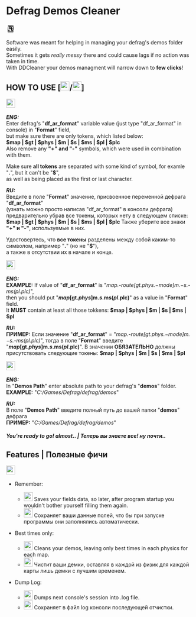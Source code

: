 # Defrag Demos Сleaner
<img src="pictures/dflogo.png" width="24" height="24"/>

Software was meant for helping in managing your defrag's demos folder easily.  
Sometimes it gets *really messy* there and could cause lags if no action was taken in time.  
With DDCleaner your demos managment will narrow down to **few clicks**!  

## HOW TO USE [<img src="https://mysolar.ee/wp-content/uploads/2019/09/Button-Flag-Russia-256x256.png" width="24" height="24"/>/<img src="https://mysolar.ee/wp-content/uploads/2019/09/Button-Flag-Russia-256x256.png" width="24" height="24"/>]


<img src="https://mysolar.ee/wp-content/uploads/2019/09/Button-Flag-Russia-256x256.png" width="24" height="24"/>  

***ENG:***  
Enter defrag's "**df_ar_format**" variable value (just type "df_ar_format" in console) in "**Format**" field,  
but make sure there are only tokens, which listed below:  
**$map | $gt | $phys | $m | $s | $ms | $pl | $plc**  
Also remove any **"+" and "-"** symbols, which were used in combination with them.  

Make sure **all tokens** are separated with some kind of symbol, for examle "**.**", but it can't be "**$**",  
as well as being placed as the first or last character.

***RU:***  
Введите в поле "**Format**" значение, присвоенное переменной дефрага "**df_ar_format**"  
(узнать можно просто написав "df_ar_format" в консоли дефрага)  
предварительно убрав все токены, которых нету в следующем списке:  
**$map | $gt | $phys | $m | $s | $ms | $pl | $plc**
Также уберите все знаки **"+" и "-"**, используемые в них.

Удостовертесь, что **все токены** разделены между собой каким-то символом, например "**.**" (но не "**$**"),  
а также в отсутствии их в начале и конце.

<img src="https://mysolar.ee/wp-content/uploads/2019/09/Button-Flag-Russia-256x256.png" width="24" height="24"/>  

***ENG:***  
**EXAMPLE:** If value of "**df_ar_format**" is "*$map.$-route[$gt.$phys.$-mode]$m.$-s.$-ms($pl.$plc)*",  
then you should put "**$map[$gt.$phys]$m.$s.$ms($pl.$plc)**" as a value in "**Format**" field.  
It **MUST** contain at least all those tokkens: **$map | $phys | $m | $s | $ms | $pl**  
   
***RU:***  
**ПРИМЕР:** Если значение "**df_ar_format**" = "*$map.$-route[$gt.$phys.$-mode]$m.$-s.$-ms($pl.$plc)*",
тогда в поле "**Format**" введите "**$map[$gt.$phys]$m.$s.$ms($pl.$plc)**".
В значении **ОБЯЗАТЕЛЬНО** должны присутствовать следующие токены: **$map | $phys | $m | $s | $ms | $pl**

<img src="https://mysolar.ee/wp-content/uploads/2019/09/Button-Flag-Russia-256x256.png" width="24" height="24"/>  

***ENG:***  
In "**Demos Path**" enter absolute path to your defrag's "**demos**" folder.  
**EXAMPLE:** "*C:/Games/Defrag/defrag/demos*"  

***RU:***  
В поле "**Demos Path**" введите полный путь до вашей папки "**demos**" дефрага  
**ПРИМЕР:** "*C:/Games/Defrag/defrag/demos*"  

#### ***You're ready to go! almost.. | Теперь вы знаете все! ну почти..***  

## Features | Полезные фичи
<img src="https://mysolar.ee/wp-content/uploads/2019/09/Button-Flag-Russia-256x256.png" width="24" height="24"/>  

* Remember: 
  * <img src="https://mysolar.ee/wp-content/uploads/2019/09/Button-Flag-Russia-256x256.png" width="24" height="24"/> Saves your fields data, so later, after program startup you wouldn't bother yourself filling them again. 
  * <img src="https://mysolar.ee/wp-content/uploads/2019/09/Button-Flag-Russia-256x256.png" width="24" height="24"/> Сохраняет ваши данные полей, что бы при запуске программы они заполнялись автоматически. 
  
* Best times only:
  * <img src="https://mysolar.ee/wp-content/uploads/2019/09/Button-Flag-Russia-256x256.png" width="24" height="24"/> Cleans your demos, leaving only best times in each physics for each map.
  * <img src="https://mysolar.ee/wp-content/uploads/2019/09/Button-Flag-Russia-256x256.png" width="24" height="24"/> Чистит ваши демки, оставляя в каждой из физик для каждой карты лишь демки с лучшим временем.
* Dump Log:
  * <img src="https://mysolar.ee/wp-content/uploads/2019/09/Button-Flag-Russia-256x256.png" width="24" height="24"/> Dumps next console's session into .log file.
  * <img src="https://mysolar.ee/wp-content/uploads/2019/09/Button-Flag-Russia-256x256.png" width="24" height="24"/> Сохраняет в файл log консоли последующей отчистки.
